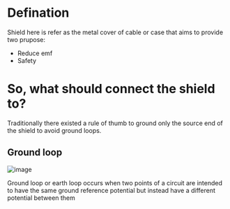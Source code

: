 # Defination
Shield here is refer as the metal cover of cable or case that aims to provide two prupose:
* Reduce emf
* Safety
# So, what should connect the shield to?
Traditionally there existed a rule of thumb to ground only the source end of the shield to avoid ground loops.
## Ground loop
![image](https://user-images.githubusercontent.com/45313904/126632586-167f1b54-c777-44e4-aca7-98623d5670b6.png)

Ground loop or earth loop occurs when two points of a circuit are intended to have the same ground reference potential but instead have a different potential between them
